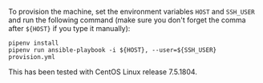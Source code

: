 To provision the machine, set the environment variables `HOST` and `SSH_USER` and run the following command (make sure you don't forget the comma after `${HOST}` if you type it
manually):
```
pipenv install
pipenv run ansible-playbook -i ${HOST}, --user=${SSH_USER} provision.yml
```
This has been tested with CentOS Linux release 7.5.1804.
